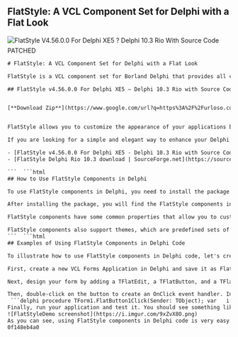 ## FlatStyle: A VCL Component Set for Delphi with a Flat Look

 
![FlatStyle V4.56.0.0 For Delphi XE5 ? Delphi 10.3 Rio With Source Code PATCHED](https://encrypted-tbn1.gstatic.com/images?q=tbn:ANd9GcSnqYdxdBI4NHTLAO87f44qNP7n3Q55CRobfRVfXLdggixFbklvzH5vbKcE)

 ```html 
# FlatStyle: A VCL Component Set for Delphi with a Flat Look
 
FlatStyle is a VCL component set for Borland Delphi that provides all commonly used GUI components (Buttons, Edits, etc.) in a nice flat look[^1^]. FlatStyle is compatible with Delphi XE5 to Delphi 10.3 Rio and comes with full source code[^2^].
 
## FlatStyle v4.56.0.0 For Delphi XE5 – Delphi 10.3 Rio with Source Code


[**Download Zip**](https://www.google.com/url?q=https%3A%2F%2Furloso.com%2F2tKZAf&sa=D&sntz=1&usg=AOvVaw0kyCECSVcrbwNBrf6ophYG)

 
FlatStyle allows you to customize the appearance of your applications by changing the colors, fonts, and styles of the components. You can also use FlatStyle to create your own custom components with a flat look. FlatStyle supports high DPI and themes, and works well with other third-party components[^2^].
 
If you are looking for a simple and elegant way to enhance your Delphi applications, FlatStyle is a great choice. You can download FlatStyle v4.56.0.0 from the links below and try it out for yourself.
 
- [FlatStyle v4.56.0.0 For Delphi XE5 - Delphi 10.3 Rio with Source Code - Developer Team](https://developer.team/delphi/25845-flatstyle-v45600-for-delphi-xe5-delphi-103-rio-with-source-code.html)
- [FlatStyle Delphi Rio 10.3 download | SourceForge.net](https://sourceforge.net/projects/flatstyle-delphi-rio-10-3/)

 ```  ```html 
## How to Use FlatStyle Components in Delphi
 
To use FlatStyle components in Delphi, you need to install the package first. You can download the source code from GitHub[^3^] or SourceForge and compile it with your Delphi version. Alternatively, you can use precompiled packages for Delphi 7 and Delphi 2007 from this link.
 
After installing the package, you will find the FlatStyle components in the FlatStyle tab of the component palette. You can use them just like any other standard VCL components, by dragging and dropping them on your forms or creating them dynamically in code. You can also access their properties and events in the Object Inspector.
 
FlatStyle components have some common properties that allow you to customize their appearance and behavior. For example, you can change the ActiveColor, DisabledColor, FontColor, BorderColor, and FlatColor properties to adjust the colors of the components. You can also set the Transparent property to true to make the components blend with the background. Some components also have specific properties that affect their functionality, such as AutoSize, Alignment, Checked, Style, etc.
 
FlatStyle components also support themes, which are predefined sets of colors and fonts that give a consistent look to your application. You can use the TFlatThemeManager component to apply a theme to all FlatStyle components on your form or in your application. You can choose from several built-in themes or create your own custom themes.
 ```  ```html 
## Examples of Using FlatStyle Components in Delphi Code
 
To illustrate how to use FlatStyle components in Delphi code, let's create a simple application that uses a TFlatEdit, a TFlatButton, and a TFlatProgressBar. The application will allow the user to enter a number in the edit box and click the button to start a progress bar that counts up to that number.
 
First, create a new VCL Forms Application in Delphi and save it as FlatStyleDemo.dpr. Then, add the FlatStyle package to your project by choosing Project > Options > Packages > Add and selecting FlatStyle.dpk from the source folder. You should see the FlatStyle tab in the component palette.
 
Next, design your form by adding a TFlatEdit, a TFlatButton, and a TFlatProgressBar from the FlatStyle tab. You can change their properties in the Object Inspector as you like. For example, you can set the Caption of the button to 'Start', the Max of the progress bar to 100, and the Style of the progress bar to fsSolid.
 
Then, double-click on the button to create an OnClick event handler. In the code editor, add the following code:
  ```delphi procedure TForm1.FlatButton1Click(Sender: TObject); var   i: Integer;   n: Integer; begin   // Get the number from the edit box   n := StrToIntDef(FlatEdit1.Text, 0);   // Check if it is positive and less than or equal to 100   if (n > 0) and (n <= 100) then   begin     // Set the progress bar position to zero     FlatProgressBar1.Position := 0;     // Loop from 1 to n     for i := 1 to n do     begin       // Increase the progress bar position by one       FlatProgressBar1.Position := i;       // Update the form       Application.ProcessMessages;       // Wait for 50 milliseconds       Sleep(50);     end;   end; end; ```  
Finally, run your application and test it. You should see something like this:
 ![FlatStyleDemo screenshot](https://i.imgur.com/9xZvX8O.png) 
As you can see, using FlatStyle components in Delphi code is very easy and straightforward. You can find more examples of using FlatStyle components in Delphi code on GitHub[^3^] or on Embarcadero's Code Examples website.
 0f148eb4a0
